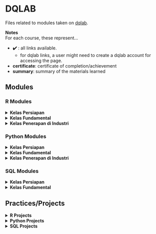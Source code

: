 # DQLAB
Files related to modules taken on [dqlab](https://dqlab.id/).

**Notes** <br>
For each course, these represent...
* **✔️** : all links available.
  * for dqlab links, a user might need to create a dqlab account for accessing the page.
* **certificate**: certificate of completion/achievement
* **summary**: summary of the materials learned


## Modules
### R Modules
<details>
<summary> <b> Kelas Persiapan </b> </summary>
<ul>
  <li>
    [<a href="https://academy.dqlab.id/main/package/practice/111/0?pf=0"> dqlab </a>]
    [<a href=""> certificate </a>]
    [<a href=""> summary </a>]
    Introduction to Data Science with R
  </li>
  <li>
    [<a href="https://academy.dqlab.id/main/package/practice/1/0?pf=0"> dqlab </a>]
    [<a href=""> certificate </a>]
    [<a href=""> summary </a>]
    R Fundamental for Data Science
  </li>
</ul>
</details>


<details>
<summary> <b> Kelas Fundamental </b> </summary>
<ul>
  <li>
    [<a href="https://academy.dqlab.id/main/package/practice/12/0?pf=0"> dqlab </a>]
    [<a href=""> certificate </a>]
    [<a href=""> summary </a>]
    Data Preparation in Data Science using R
  </li>
  <li>
    [<a href="https://academy.dqlab.id/main/package/practice/15/0?pf=0"> dqlab </a>]
    [<a href=""> certificate </a>]
    [<a href=""> summary </a>]
    Statistics using R for Data Science
  </li>
  <li>
    [<a href="https://academy.dqlab.id/main/package/practice/2/0?pf=0"> dqlab </a>]
    [<a href=""> certificate </a>]
    [<a href=""> summary </a>]
    Data Visualization in Data Science using R
  </li>
  <li>
    [<a href="https://academy.dqlab.id/main/package/practice/257/0?pf=0"> dqlab </a>]
    [<a href=""> certificate </a>]
    [<a href=""> summary </a>]
    Fundamental Data Visualization using R
  </li>
  <li>
    [<a href="https://academy.dqlab.id/main/package/practice/259/0?pf=0"> dqlab </a>]
    [<a href=""> certificate </a>]
    [<a href=""> summary </a>]
    Advanced Data Visualization with ggplot2 using R
  </li>
</ul>
</details>

<details>
<summary> <b> Kelas Penerapan di Industri </b> </summary>
<ul>
  <li>
    [<a href="https://academy.dqlab.id/main/package/practice/81/0?pf=0"> dqlab </a>]
    [<a href=""> certificate </a>]
    [<a href=""> summary </a>]
    Data Science in Finance: Credit Risk Analysis
  </li>
  <li>
    [<a href="https://academy.dqlab.id/main/package/practice/11/0?pf=0"> dqlab </a>]
    [<a href=""> certificate </a>]
    [<a href=""> summary </a>]
    Data Science in Retail: Market Basket Analysis
  </li>
  <li>
    [<a href="https://academy.dqlab.id/main/package/practice/7/0?pf=0"> dqlab </a>]
    [<a href=""> certificate </a>]
    [<a href=""> summary </a>]
    Data Science in Marketing: Customer Segmentation
  </li>
  <li>
    [<a href="https://academy.dqlab.id/main/package/practice/89/0?pf=0"> dqlab </a>]
    [<a href=""> certificate </a>]
    [<a href=""> summary </a>]
    Data Science in Finance: Dimension Reduction
  </li>
  <li>
    [<a href="https://academy.dqlab.id/main/package/practice/253/0?pf=0"> dqlab </a>]
    [<a href=""> certificate </a>]
    [<a href=""> summary </a>]
    Analisis Data COVID19 di Indonesia
  </li>
  <li>
    [<a href="https://academy.dqlab.id/main/package/practice/281/0?pf=0"> dqlab </a>]
    [<a href=""> certificate </a>]
    [<a href=""> summary </a>]
    A Walk Into Sensory Science
  </li>
</ul>
</details>


### Python Modules
<details>
<summary> <b> Kelas Persiapan </b> </summary>
<ul>
  <li>
    [<a href="https://academy.dqlab.id/main/package/practice/162?pf=0"> dqlab </a>]
    [<a href="https://academy.dqlab.id/certificate/pdf/DQLABINTP1OJHMGW"> certificate </a>]
    [<a href="https://nitrataripin.medium.com/introduction-to-data-science-with-python-4cfd6e13bea0"> summary </a>]
    ✔️ Introduction to Data Science with Python
  </li>
  <li>
    [<a href="https://academy.dqlab.id/main/package/practice/45?pf=0"> dqlab </a>]
    [<a href="https://academy.dqlab.id/certificate/pdf/DQLABINTP1NTJUSM"> certificate </a>]
    [<a href="https://nitrataripin.medium.com/python-fundamental-for-data-science-4ee83450f309"> summary </a>]
    ✔️ Python Fundamental for Data Science
  </li>
</ul>
</details>

<details>
<summary> <b> Kelas Fundamental </b> </summary>
<ul>  
  <li>
    [<a href="https://academy.dqlab.id/main/package/practice/79?pf=0"> dqlab </a>]
    [<a href="https://academy.dqlab.id/certificate/pdf/DQLABDTWP1CFNFPD"> certificate </a>]
    [<a href="https://nitrataripin.medium.com/data-wrangling-python-569f8540f4cd"> summary </a>]
    ✔️ Data Wrangling Python
  </li>
  <li>
    [<a href="https://academy.dqlab.id/main/package/practice/157?pf=0"> dqlab </a>]
    [<a href="https://academy.dqlab.id/certificate/pdf/DQLABINTP1FOHWVB"> certificate </a>]
    [<a href=""> summary ❌ </a>]
    Python for Data Professional Beginner - Part 1
  </li>
  <li>
    [<a href="https://academy.dqlab.id/main/package/practice/160?pf=0"> dqlab </a>]
    [<a href="https://academy.dqlab.id/certificate/pdf/DQLABINTP1TTWBQF"> certificate </a>]
    [<a href=""> summary ❌ </a>]
    Python for Data Professional Beginner - Part 2
  </li>
  <li>
    [<a href="https://academy.dqlab.id/main/package/practice/161?pf=0"> dqlab </a>]
    [<a href="https://academy.dqlab.id/certificate/pdf/DQLABINTP1CGKUNH"> certificate </a>]
    [<a href=""> summary❌ </a>]
    Python for Data Professional Beginner - Part 3
  </li>
  <li>
    [<a href="https://academy.dqlab.id/main/package/practice/163?pf=0"> dqlab </a>]
    [<a href="https://academy.dqlab.id/certificate/pdf/DQLABINTP1VFQLVO"> certificate </a>]
    [<a href=""> summary❌ </a>]
    Exploratory Data Analysis with Python for Beginner
  </li>
  <li>
    [<a href="https://academy.dqlab.id/main/package/practice/164?pf=0"> dqlab </a>]
    [<a href="https://academy.dqlab.id/certificate/pdf/DQLABDTWP1JSMAFH"> certificate </a>]
    [<a href=""> summary❌ </a>]
    Data Visualization with Python Matplotlib for Beginner - Part 1
  </li>
  <li>
    [<a href="https://academy.dqlab.id/main/package/practice/165?pf=0"> dqlab </a>]
    [<a href="https://academy.dqlab.id/certificate/pdf/DQLABINTP1KNBEQH"> certificate </a>]
    [<a href=""> summary❌ </a>]
    Data Visualization with Python Matplotlib for Beginner - Part 2
  </li>
  <li>
    [<a href="https://academy.dqlab.id/main/package/practice/166?pf=0"> dqlab </a>]
    [<a href="https://academy.dqlab.id/certificate/pdf/DQLABDVIZ2ETFQUB"> certificate </a>]
    [<a href=""> summary❌ </a>]
    Data Quality with Python for Beginner
  </li>
  <li>
    [<a href="https://academy.dqlab.id/main/package/practice/169?pf=0"> dqlab </a>]
    [<a href="https://academy.dqlab.id/certificate/pdf/DQLABDVIZ2GEMAER"> certificate </a>]
    [<a href=""> summary❌ </a>]
    Machine Learning With Python for Beginner
  </li>
  <li>
    [<a href="https://academy.dqlab.id/main/package/practice/177?pf=0"> dqlab </a>]
    [<a href="https://academy.dqlab.id/certificate/pdf/DQLABINTP1AMNSKC"> certificate </a>]
    [<a href=""> summary❌ </a>]
    Fundamental Data Visualization with Python
  </li>
  <li>
    [<a href="https://academy.dqlab.id/main/package/practice/178?pf=0"> dqlab </a>]
    [<a href=""> certificate </a>]
    [<a href=""> summary </a>]
    Data Manipulation with Pandas - Part 1
  </li>
  <li>
    [<a href="https://academy.dqlab.id/main/package/practice/252?pf=0"> dqlab </a>]
    [<a href=""> certificate </a>]
    [<a href=""> summary </a>]
    Data Manipulation with Pandas - Part 2
  </li>
  <li>
    [<a href="https://academy.dqlab.id/main/package/practice/288?pf=0"> dqlab </a>]
    [<a href=""> certificate </a>]
    [<a href=""> summary </a>]
    Statistic using Python for Data Science - Part 1
  </li>
  <li>
    [<a href="https://academy.dqlab.id/main/package/practice/290?pf=0"> dqlab </a>]
    [<a href=""> certificate </a>]
    [<a href=""> summary </a>]
    Statistic using Python for Data Science - Part 2
  </li>
  <li>
    [<a href="https://academy.dqlab.id/main/package/practice/295?pf=0"> dqlab </a>]
    [<a href=""> certificate </a>]
    [<a href=""> summary </a>]
    Data Visualization using Plotnine
  </li>
</ul>
</details>

<details>
<summary> <b> Kelas Penerapan di Industri </b> </summary>
<ul>
  <li>
    [<a href="https://academy.dqlab.id/main/package/practice/179?pf=0"> dqlab </a>]
    [<a href=""> certificate </a>]
    [<a href=""> summary </a>]
    Basic Feature Discovering for Machine Learning
  </li>
  <li>
    [<a href="https://academy.dqlab.id/main/package/practice/247?pf=0"> dqlab </a>]
    [<a href=""> certificate </a>]
    [<a href=""> summary </a>]
    Data Science in Telco: Data Cleansing
  </li><li>
    [<a href="https://academy.dqlab.id/main/package/practice/249?pf=0"> dqlab </a>]
    [<a href=""> certificate </a>]
    [<a href=""> summary </a>]
    Customer Churn Prediction using Machine Learning
  </li><li>
    [<a href="https://academy.dqlab.id/main/package/practice/260?pf=0"> dqlab </a>]
    [[<a href=""> certificate </a>]
    [<a href=""> summary </a>]
    Data Science Project: Analisis Data COVID19 di Dunia & ASEAN
  </li><li>
    [<a href="https://academy.dqlab.id/main/package/practice/284?pf=0"> dqlab </a>]
    [<a href=""> certificate </a>]
    [<a href=""> summary </a>]
    Data Analyst Project: Business Decision Research
  </li><li>
    [<a href="https://academy.dqlab.id/main/package/practice/287?pf=0"> dqlab </a>]
    [<a href=""> certificate </a>]
    [<a href=""> summary </a>]
    Eksplorasi dan Analisis Data COVID-19 Indonesia using Python
  </li><li>
    [<a href="https://academy.dqlab.id/main/package/practice/293?pf=0"> dqlab </a>]
    [<a href=""> certificate </a>]
    [<a href=""> summary </a>]
    Data Science in Marketing : Customer Segmentation with Python - Part 1
  </li><li>
    [<a href="https://academy.dqlab.id/main/package/practice/294?pf=0"> dqlab </a>]
    [<a href=""> certificate </a>]
    [<a href=""> summary </a>]
    Data Science in Marketing : Customer Segmentation with Python - Part 2
  </li>
</ul>
</details>

### SQL Modules
<details>
<summary> <b> Kelas Persiapan </b> </summary>
<ul>
  <li>
    [<a href="https://academy.dqlab.id/main/package/practice/91?pf=0"> dqlab </a>]
    [<a href=""> certificate </a>]
    [<a href=""> summary </a>]
    Fundamental SQL with SELECT Statement
  </li>
</ul>
</details>

<details>
<summary> <b> Kelas Fundamental </b> </summary>
<ul>
  <li>
    [<a href="https://academy.dqlab.id/main/package/practice/213?pf=0"> dqlab </a>]
    [<a href=""> certificate </a>]
    [<a href=""> summary </a>]
    Fundamental SQL Using SELECT Statement
  </li>
  <li>
    [<a href="https://academy.dqlab.id/main/package/practice/171?pf=0"> dqlab </a>]
    [<a href=""> certificate </a>]
    [<a href=""> summary </a>]
    Fundamental SQL Using FUNCTION and GROUP BY
  </li>
  <li>
    [<a href="https://academy.dqlab.id/main/package/practice/244?pf=0"> dqlab </a>]
    [<a href=""> certificate </a>]
    [<a href=""> summary </a>]
    Fundamental SQL Using INNER JOIN and UNION
  </li>
  <li>
    [<a href="https://academy.dqlab.id/main/package/practice/291?pf=0"> dqlab </a>]
    [<a href=""> certificate </a>]
    [<a href=""> summary </a>]
    Fundamental SQL Group By and Having
  </li>
</ul>
</details>


## Practices/Projects
<details>
<summary> <b> R Projects </b> </summary>
<ul>
  <li>
    [<a href=""> dqlab </a>]
    [<a href=""> certificate </a>]
    [<a href=""> summary </a>]
    (Course)
  </li>
  <li>
    [<a href=""> dqlab </a>]
    [<a href=""> certificate </a>]
    [<a href=""> summary </a>]
    (Course)
  </li>
  <li>
    [<a href=""> dqlab </a>]
    [<a href=""> certificate </a>]
    [<a href=""> summary </a>]
    (Course)
  </li>
  <li>
    [<a href=""> dqlab </a>]
    [<a href=""> certificate </a>]
    [<a href=""> summary </a>]
    (Course)
  </li>
  <li>
    [<a href=""> dqlab </a>]
    [<a href=""> certificate </a>]
    [<a href=""> summary </a>]
    (Course)
  </li>
</ul>
</details>

<details>
<summary> <b> Python Projects </b> </summary>
<ul>
  <li>
    [<a href=""> dqlab </a>]
    [<a href=""> certificate </a>]
    [<a href=""> summary </a>]
    (Course)
  </li>
  <li>
    [<a href=""> dqlab </a>]
    [<a href=""> certificate </a>]
    [<a href=""> summary </a>]
    (Course)
  </li>
  <li>
    [<a href=""> dqlab </a>]
    [<a href=""> certificate </a>]
    [<a href=""> summary </a>]
    (Course)
  </li>
  <li>
    [<a href=""> dqlab </a>]
    [<a href=""> certificate </a>]
    [<a href=""> summary </a>]
    (Course)
  </li>
  <li>
    [<a href=""> dqlab </a>]
    [<a href=""> certificate </a>]
    [<a href=""> summary </a>]
    (Course)
  </li>  
</ul>
</details>

<details>
<summary> <b> SQL Projects </b> </summary>
<ul>
  <li>
    [<a href=""> dqlab </a>]
    [<a href=""> certificate </a>]
    [<a href=""> summary </a>]
    (Course)
  </li>
  <li>
    [<a href=""> dqlab </a>]
    [<a href=""> certificate </a>]
    [<a href=""> summary </a>]
    (Course)
  </li>
  <li>
    [<a href=""> dqlab </a>]
    [<a href=""> certificate </a>]
    [<a href=""> summary </a>]
    (Course)
  </li>
  <li>
    [<a href=""> dqlab </a>]
    [<a href=""> certificate </a>]
    [<a href=""> summary </a>]
    (Course)
  </li>
  <li>
    [<a href=""> dqlab </a>]
    [<a href=""> certificate </a>]
    [<a href=""> summary </a>]
    (Course)
  </li>
</ul>
</details>
